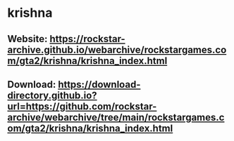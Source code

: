 # krishna
## Website: https://rockstar-archive.github.io/webarchive/rockstargames.com/gta2/krishna/krishna_index.html

## Download: https://download-directory.github.io?url=https://github.com/rockstar-archive/webarchive/tree/main/rockstargames.com/gta2/krishna/krishna_index.html
